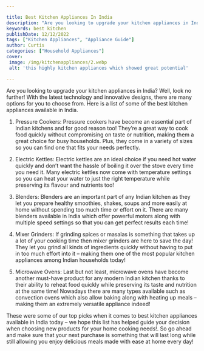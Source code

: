 ```yaml
---

title: Best Kitchen Appliances In India
description: "Are you looking to upgrade your kitchen appliances in India? Well, look no further! With the latest technology and innovative desi...lets find out"
keywords: best kitchen
publishDate: 12/12/2022
tags: ["Kitchen Appliances", "Appliance Guide"]
author: Curtis
categories: ["Household Appliances"]
cover: 
 image: /img/kitchenappliances/2.webp
 alt: 'this highly kitchen appliances which showed great potential'

---
```


Are you looking to upgrade your kitchen appliances in India? Well, look no further! With the latest technology and innovative designs, there are many options for you to choose from. Here is a list of some of the best kitchen appliances available in India.

1. Pressure Cookers: Pressure cookers have become an essential part of Indian kitchens and for good reason too! They’re a great way to cook food quickly without compromising on taste or nutrition, making them a great choice for busy households. Plus, they come in a variety of sizes so you can find one that fits your needs perfectly.

2. Electric Kettles: Electric kettles are an ideal choice if you need hot water quickly and don’t want the hassle of boiling it over the stove every time you need it. Many electric kettles now come with temperature settings so you can heat your water to just the right temperature while preserving its flavour and nutrients too!

3. Blenders: Blenders are an important part of any Indian kitchen as they let you prepare healthy smoothies, shakes, soups and more easily at home without spending too much time or effort on it. There are many blenders available in India which offer powerful motors along with multiple speed settings so that you can get perfect results each time!

4. Mixer Grinders: If grinding spices or masalas is something that takes up a lot of your cooking time then mixer grinders are here to save the day! They let you grind all kinds of ingredients quickly without having to put in too much effort into it – making them one of the most popular kitchen appliances among Indian households today! 
 
5. Microwave Ovens: Last but not least, microwave ovens have become another must-have product for any modern Indian kitchen thanks to their ability to reheat food quickly while preserving its taste and nutrition at the same time! Nowadays there are many types available such as convection ovens which also allow baking along with heating up meals – making them an extremely versatile appliance indeed! 


These were some of our top picks when it comes to best kitchen appliances available in India today – we hope this list has helped guide your decision when choosing new products for your home cooking needs!. So go ahead and make sure that your next purchase is something that will last long while still allowing you enjoy delicious meals made with ease at home every day!
